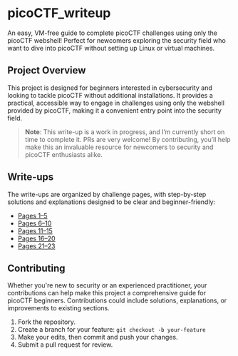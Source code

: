 # picoCTF_writeup

An easy, VM-free guide to complete picoCTF challenges using only the picoCTF webshell! Perfect for newcomers exploring the security field who want to dive into picoCTF without setting up Linux or virtual machines.

## Project Overview

This project is designed for beginners interested in cybersecurity and looking to tackle picoCTF without additional installations. It provides a practical, accessible way to engage in challenges using only the webshell provided by picoCTF, making it a convenient entry point into the security field.

> **Note**: This write-up is a work in progress, and I’m currently short on time to complete it. PRs are very welcome! By contributing, you’ll help make this an invaluable resource for newcomers to security and picoCTF enthusiasts alike.

## Write-ups

The write-ups are organized by challenge pages, with step-by-step solutions and explanations designed to be clear and beginner-friendly:

- [Pages 1–5](https://github.com/whiteSHADOW1234/picoCTF_writeup/blob/main/picoCTF_writeup(1~5page).md)
- [Pages 6–10](https://github.com/whiteSHADOW1234/picoCTF_writeup/blob/main/picoCTF_writeup(6~10page).md)
- [Pages 11–15](https://github.com/whiteSHADOW1234/picoCTF_writeup/blob/main/picoCTF_writeup(11~15page).md)
- [Pages 16–20](https://github.com/whiteSHADOW1234/picoCTF_writeup/blob/main/picoCTF_writeup(16~20page).md)
- [Pages 21–23](https://github.com/whiteSHADOW1234/picoCTF_writeup/blob/main/picoCTF_writeup(21~23page).md)

## Contributing

Whether you're new to security or an experienced practitioner, your contributions can help make this project a comprehensive guide for picoCTF beginners. Contributions could include solutions, explanations, or improvements to existing sections.

1. Fork the repository.
2. Create a branch for your feature: `git checkout -b your-feature`
3. Make your edits, then commit and push your changes.
4. Submit a pull request for review.
